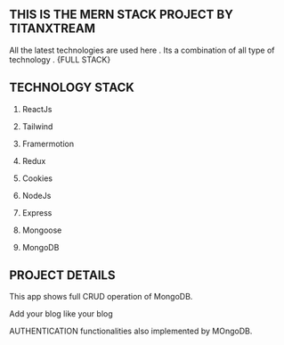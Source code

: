 ## THIS IS THE MERN STACK PROJECT BY TITANXTREAM

All the latest technologies are used here .
Its a combination of all type of technology . {FULL STACK}

## TECHNOLOGY STACK

1. ReactJs
2. Tailwind
3. Framermotion
4. Redux

5. Cookies
6. NodeJs
7. Express

8. Mongoose
9. MongoDB

## PROJECT DETAILS

This app shows full CRUD operation of MongoDB.

Add your blog like your blog

AUTHENTICATION functionalities also implemented by MOngoDB.
